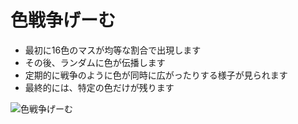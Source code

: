 # 色戦争げーむ

- 最初に16色のマスが均等な割合で出現します
- その後、ランダムに色が伝播します
- 定期的に戦争のように色が同時に広がったりする様子が見られます
- 最終的には、特定の色だけが残ります


![色戦争げーむ](https://gyazo.com/981ec320c70abd6477c87091ce1913fb.gif)